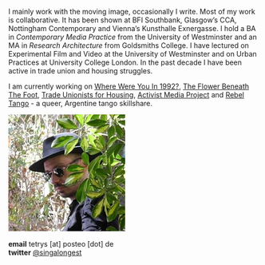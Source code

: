 I mainly work with the moving image, occasionally I write. Most of my work is collaborative. It has been shown at BFI Southbank, Glasgow’s CCA, Nottingham Contemporary and Vienna’s Kunsthalle Exnergasse. I hold a BA in _Contemporary Media Practice_ from the University of Westminster and an MA in _Research Architecture_ from Goldsmiths College. I have lectured on Experimental Film and Video at the University of Westminster and on Urban Practices at University College London. In the past decade I have been active in trade union and housing struggles. 

I am currently working on [Where Were You In 1992?](http://1992.maydayrooms.org/), [The Flower Beneath The Foot](https://theflowerbeneaththefoot.com/), [Trade Unionists for Housing](https://twitter.com/tuforhousing), [Activist Media Project](https://amp.0x2620.org/) and [Rebel Tango](http://thefieldnx.com/calendar/) - a queer, Argentine tango skillshare.
  
![](/images/rn.JPG) 

**email** tetrys [at] posteo [dot] de  
**twitter** [@singalongest](https://twitter.com/singalongest) 




     
      
       
        
         
         
